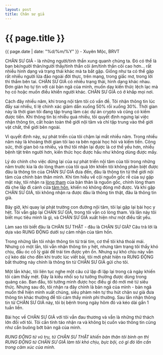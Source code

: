 ```yaml
---
layout: post
title: Chân sư giả
---
```


{{ page.title }}
================
<p class="meta">{{ page.date | date: "%d/%m/%Y" }} - Xuyên Mộc, BRVT</p>

CHÂN SƯ GIẢ - là những người/tinh thần xung quanh chúng ta. Đó có thể là bạn bè/người thân/người thầy/tinh thần cõi âm/tinh thần cõi cao hơn... rất nhiều hình dạng và trạng thái khác mà ta bắt gặp. Giống như ta có thể gặp rất nhiều người lừa đảo ngoài đời thực, trên mạng, trong giấc mơ, trong lời thì thầm bên tai. CHÂN SƯ GIẢ có nhiều trạng thái, hình dạng khác nhau. Đơn giản họ tự tin với cái bản ngã của mình, muốn dạy kiến thức lệch lạc mà họ có hoặc muốn điều khiển người khác. CHÂN SƯ GIẢ có ở khắp mọi nơi. 

Cách đây nhiều năm, khi trong nội tâm tôi có vấn đề. Tôi nhận thông tin lúc đấy sai nhiều, tỉ lệ chính xác giảm dần xuống 50% rồi xuống 30%. Thời gian này là thời gian tôi đang tập trung làm các dự án crypto và cũng có kiếm được tiền. Khi thông tin bị nhiễu quá nhiều, tôi quyết định ngưng lại việc nhận thông tin, cắt hoàn toàn thế giới nội tâm và chỉ tập trung vào thế giới vật chất, thế giới bên ngoài. 

Vì quyết định này, sự phát triển của tôi chậm lại mất nhiều năm. Trong nhiều năm này là khoảng thời gian tôi lao ra bên ngoài học hỏi và kiếm tiền. Công sức, thời gian bỏ ra nhiều, và thứ tôi nhận lại được là cơ thể yếu hơn, nhiều bệnh tật trên người hơn, kiến thức học được hầu như không dùng được mấy. 

Lý do chính cho việc dừng lại của sự phát triển nội tâm của tôi trong những năm trước kia là do lòng tham của tôi quá lớn khiến tôi không phân biệt được đâu là thông tin của CHÂN SƯ GIẢ đưa đến, đâu là thông tin từ thế giới nội tâm của chính bản thân mình. Khi tìm hiểu về cội nguồn gốc rễ của sự gặp mặt này, tôi nhận ra [lòng tham](https://cuocdoi.net/2025/06/11/long-tham.html) của bản thân là nguồn gốc, chính lòng tham đã che lấp đi cánh cửa [tâm hồn](https://cuocdoi.net/2025/06/10/tam.html), khiến nó không đóng mở được. Và khi gặp CHÂN SƯ GIẢ, tôi không nhận ra được đâu là thông tin thật, đâu là thông tin giả. 

Bây giờ, khi quay lại phát trường con đường nội tâm, tôi lại gặp lại bài học y hệt. Tôi vẫn gặp lại CHÂN SƯ GIẢ, trong tôi vẫn có lòng tham. Và lần này tôi biết mục tiêu mình là gì, và CHÂN SƯ GIẢ xuất hiện như một điều tất yếu. 

Làm sao tôi biết đâu là CHÂN SƯ THẬT - đâu là CHÂN SƯ GIẢ? Câu trả lời là dựa vào RUNG ĐỘNG dưới sự cảm nhận của tâm hồn. 

Trong những lần tôi nhận thông tin từ trái tim, cơ thể tôi khá thoải mái. Nhưng có một lần, tôi vẫn nhận thông tin y hệt, nhưng tâm trạng tôi thấy khó chịu, đầu óc cố lý giải để trái tim được yên ổn. Nhưng sự khó chịu này vẫn cứ kéo dài cho đến khi trước lúc viết bài, tôi mới phát hiện ra RUNG ĐỘNG bất thường này chính là thông tin từ CHÂN SƯ GIẢ gửi cho tôi.

Một lần khác, tôi liên tục nghe một câu cứ lặp đi lặp lại trong cả ngày khiến tôi cảm thấy mệt. Đây là kiểu nhồi sọ tư tưởng thường được dùng trong quảng cáo. Ban đầu, tôi tưởng mình được học điều gì đó mới mẻ từ siêu thức. Nhưng sau đó, tôi nhận ra đây chính là bản ngã của mình - bản ngã muốn thể hiện mình xuất chúng, siêu phàm nên tự thu hút chân sư giả đưa thông tin khác thường để tôi cảm thấy mình phi thường. Sau lần nhận thông tin từ CHÂN SƯ GIẢ này, tôi bị bệnh trong ngày hôm đó và kéo dài gần 1 tuần liền. 

Bài học về CHÂN SƯ GIẢ với tôi vẫn đau thương và vẫn là những thử thách lớn đối với tôi. Tôi cần tỉnh táo nhận ra và không bị cuốn vào thông tin cũng như cần buông bớt bản ngã của mình. 

*RUNG ĐỘNG từ vũ trụ, từ CHÂN SƯ THẬT khiến bản thân tôi bình an thì RUNG ĐỘNG từ CHÂN SƯ GIẢ làm tôi khó chịu, bực bội, có gì đó lấn cấn trong cảm xúc của mình.*
